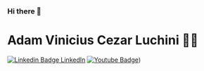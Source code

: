 ### Hi there 👋

<!--
**adamvinicius/adamvinicius** is a ✨ _special_ ✨ repository because its `README.md` (this file) appears on your GitHub profile.

Here are some ideas to get you started:

- 🔭 I’m currently working on ...
- 🌱 I’m currently learning ...
- 👯 I’m looking to collaborate on ...
- 🤔 I’m looking for help with ...
- 💬 Ask me about ...
- 📫 How to reach me: ...
- 😄 Pronouns: ...
- ⚡ Fun fact: ...
-->

# Adam Vinicius Cezar Luchini :man_technologist:

[![Linkedin Badge](https://i.stack.imgur.com/gVE0j.png) LinkedIn](https://www.linkedin.com/in/adamviniciusqa)
[![Youtube Badge](https://img.shields.io/badge/-YouTube-ff0000?style=flat-square&labelColor=ff0000&logo=youtube&logoColor=white&link=https://www.youtube.com/c/AdamVinicius/)](https://www.youtube.com/c/AdamVinicius/))
